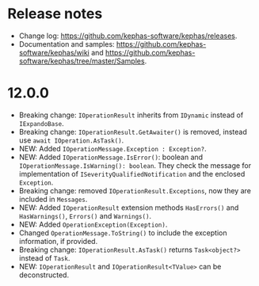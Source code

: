 ﻿# Release notes

* Change log: https://github.com/kephas-software/kephas/releases.
* Documentation and samples: https://github.com/kephas-software/kephas/wiki and https://github.com/kephas-software/kephas/tree/master/Samples.

# 12.0.0

* Breaking change: ```IOperationResult``` inherits from ```IDynamic``` instead of ```IExpandoBase```.
* Breaking change: ```IOperationResult.GetAwaiter()``` is removed, instead use ```await IOperation.AsTask()```.
* NEW: Added ```IOperationMessage.Exception : Exception?```.
* NEW: Added ```IOperationMessage.IsError()```: boolean and ```IOperationMessage.IsWarning(): boolean```. They check the message for implementation of ```ISeverityQualifiedNotification``` and the enclosed ```Exception```.
* Breaking change: removed ```IOperationResult.Exceptions```, now they are included in ```Messages```.
* NEW: Added ```IOperationResult``` extension methods ```HasErrors()``` and ```HasWarnings()```, ```Errors()``` and ```Warnings()```.
* NEW: Added ```OperationException(Exception)```.
* Changed ```OperationMessage.ToString()``` to include the exception information, if provided.
* Breaking change: ``IOperationResult.AsTask()`` returns ``Task<object?>`` instead of ``Task``.
* NEW: ``IOperationResult`` and ``IOperationResult<TValue>`` can be deconstructed.
